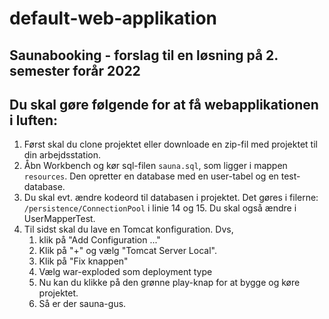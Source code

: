 # default-web-applikation

## Saunabooking - forslag til en løsning på 2. semester forår 2022

## Du skal gøre følgende for at få webapplikationen i luften:

1. Først skal du clone projektet eller downloade en zip-fil med projektet til din arbejdsstation.
2. Åbn Workbench og kør sql-filen `sauna.sql`, som ligger i mappen `resources`. Den opretter en database med en user-tabel og en test-database.
3. Du skal evt. ændre kodeord til databasen i projektet. Det gøres i filerne: `/persistence/ConnectionPool` i linie 14 og 15. Du skal også ændre i UserMapperTest.
4. Til sidst skal du lave en Tomcat konfiguration. Dvs, 
   1. klik på "Add Configuration ..."
   2. Klik på "+" og vælg "Tomcat Server Local".
   3. Klik på "Fix knappen"
   4. Vælg war-exploded som deployment type
   5. Nu kan du klikke på den grønne play-knap for at bygge og køre projektet.
   6. Så er der sauna-gus.
